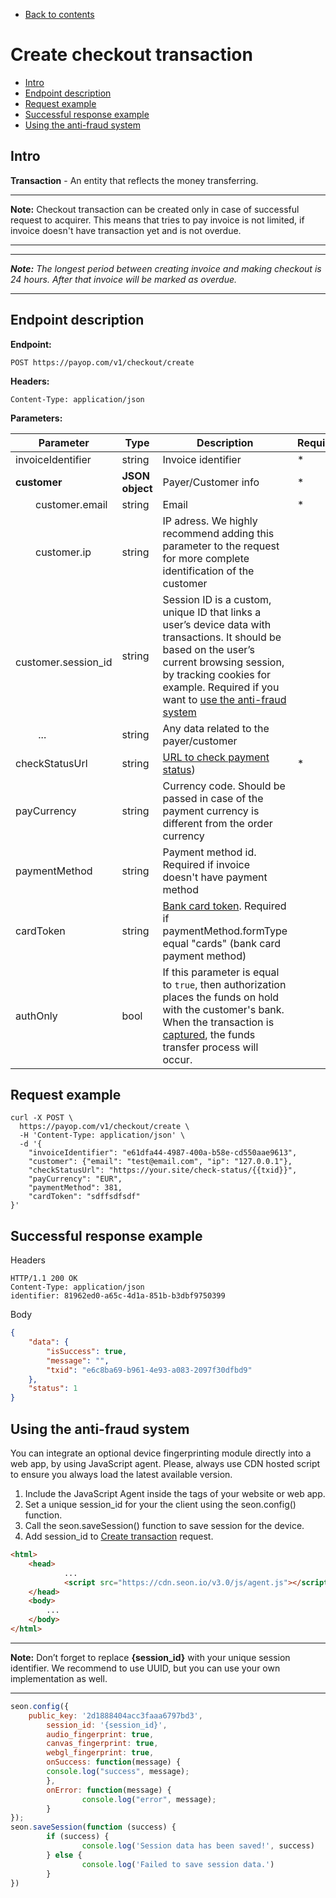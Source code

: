* [Back to contents](../Readme.md#contents)

# Create checkout transaction

* [Intro](#intro)
* [Endpoint description](#endpoint-description)
* [Request example](#request-example)
* [Successful response example](#successful-response-example)
* [Using the anti-fraud system](#using-the-anti-fraud-system)

## Intro

**Transaction** - An entity that reflects the money transferring.

----
**Note:** Checkout transaction can be created only in case of successful request to acquirer. 
This means that tries to pay invoice is not limited, if invoice doesn't have transaction yet and is not overdue.

----

----
***Note:** The longest period between creating invoice and making checkout is 24 hours. After that invoice will be marked as overdue.*

----

## Endpoint description

**Endpoint:**

    POST https://payop.com/v1/checkout/create
    
**Headers:**

    Content-Type: application/json

**Parameters:**

Parameter                       | Type            | Description                                                                                                                                                                                                                                                        | Required |
--------------------------------|-----------------|--------------------------------------------------------------------------------------------------------------------------------------------------------------------------------------------------------------------------------------------------------------------|----------|
invoiceIdentifier               | string          | Invoice identifier                                                                                                                                                                                                                                                 | *        |
**customer**                    | **JSON object** | Payer/Customer info                                                                                                                                                                                                                                                | *        |
&emsp;&emsp;customer.email      | string          | Email                                                                                                                                                                                                                                                              | *        |
&emsp;&emsp;customer.ip         | string          | IP adress. We highly recommend adding this parameter to the request for more complete identification of the customer                                                                                                                                               |          |
&emsp;&emsp;customer.session_id | string          | Session ID is a custom, unique ID that links a user’s device data with transactions. It should be based on the user’s current browsing session, by tracking cookies for example. Required if you want to [use the anti-fraud system](#using-the-anti-fraud-system) |          |
&emsp;&emsp; ...                | string          | Any data related to the payer/customer                                                                                                                                                                                                                             |          |
checkStatusUrl                  | string          | [URL to check payment status](checkInvoiceStatus.md))                                                                                                                                                                                                              | *        |
payCurrency                     | string          | Currency code. Should be passed in case of the payment currency is different from the order currency                                                                                                                                                               |          |
paymentMethod                   | string          | Payment method id. Required if invoice doesn't have payment method                                                                                                                                                                                                 |          |
cardToken                       | string          | [Bank card token](createCardToken.md). Required if paymentMethod.formType equal "cards" (bank card payment method)                                                                                                                                                 |          |
authOnly                        | bool            | If this parameter is equal to `true`, then authorization places the funds on hold with the customer's bank. When the transaction is [captured](captureTransaction.md), the funds transfer process will occur.                                                      |          |


## Request example

```shell script
curl -X POST \
  https://payop.com/v1/checkout/create \
  -H 'Content-Type: application/json' \
  -d '{
	"invoiceIdentifier": "e61dfa44-4987-400a-b58e-cd550aae9613",
	"customer": {"email": "test@email.com", "ip": "127.0.0.1"},
	"checkStatusUrl": "https://your.site/check-status/{{txid}}",
	"payCurrency": "EUR",
	"paymentMethod": 381,
	"cardToken": "sdffsdfsdf"
}'
```

## Successful response example
Headers
```
HTTP/1.1 200 OK
Content-Type: application/json
identifier: 81962ed0-a65c-4d1a-851b-b3dbf9750399
```

Body
```json
{
    "data": {
        "isSuccess": true,
        "message": "",
        "txid": "e6c8ba69-b961-4e93-a083-2097f30dfbd9"
    },
    "status": 1
}
```

## Using the anti-fraud system

You can integrate an optional device fingerprinting module directly into a web app, by using JavaScript agent. Please, always use CDN hosted script to ensure you always load the latest available version.

1. Include the JavaScript Agent inside the <head> tags of your website or web app.
2. Set a unique session_id for your the client using the seon.config() function.
3. Call the seon.saveSession() function to save session for the device.
4. Add session_id to [Create transaction](createCheckoutTransaction.md#endpoint-description) request.
	
```html
<html>
	<head>
    		...
    		<script src="https://cdn.seon.io/v3.0/js/agent.js"></script>
  	</head>
  	<body>
    	...
  	</body>
</html>
```
----
**Note:** Don’t forget to replace **{session_id}** with your unique session identifier. We recommend to use UUID, but you can use your own implementation as well.

----
```js
seon.config({
	public_key: '2d1888404acc3faaa6797bd3',
        session_id: '{session_id}',
        audio_fingerprint: true,
        canvas_fingerprint: true,
        webgl_fingerprint: true,
        onSuccess: function(message) {
		console.log("success", message);
        },
        onError: function(message) {
            	console.log("error", message);
        }
});
seon.saveSession(function (success) {
        if (success) {
            	console.log('Session data has been saved!', success)
        } else {
            	console.log('Failed to save session data.')
        }
})

```
